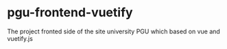 # pgu-frontend-vuetify
The project fronted side of the site university PGU which based on vue and vuetify.js
